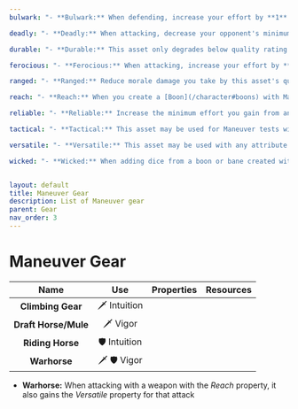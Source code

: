 ```yaml
---
bulwark: "- **Bulwark:** When defending, increase your effort by **1** for each **6** you roll."

deadly: "- **Deadly:** When attacking, decrease your opponent's minimum effort by **1** + this asset's masterpiece rating. This does not reduce minimum effort gained from one of your conditions."

durable: "- **Durable:** This asset only degrades below quality rating **1,** if you roll a **1.**"

ferocious: "- **Ferocious:** When attacking, increase your effort by **1** for each **6** you roll."

ranged: "- **Ranged:** Reduce morale damage you take by this asset's quality rating."

reach: "- **Reach:** When you create a [Boon](/character#boons) with Maneuver, it becomes [Enduring](/character#enduring-boons--banes)."

reliable: "- **Reliable:** Increase the minimum effort you gain from another asset by **1** + this asset's masterpiece rating."

tactical: "- **Tactical:** This asset may be used for Maneuver tests without penalty. When testing Maneuver, add **1** + its masterpiece rating as dice to your roll."

versatile: "- **Versatile:** This asset may be used with any attribute without penalty."

wicked: "- **Wicked:** When adding dice from a boon or bane created with Intuition, also add **1** + this asset's masterpiece rating as dice to your roll."


layout: default
title: Maneuver Gear
description: List of Maneuver gear
parent: Gear
nav_order: 3
---
```


# Maneuver Gear

|         Name         |     Use      | Properties | Resources |
|:--------------------:|:------------:|:----------:|:---------:|
|  **Climbing Gear**   | 🗡 Intuition |            |           |
| **Draft Horse/Mule** |   🗡 Vigor   |            |           |
|   **Riding Horse**   | 🛡 Intuition |            |           |
|     **Warhorse**     | 🗡 🛡 Vigor  |            |           |

- **Warhorse:** When attacking with a weapon with the _Reach_ property, it also gains the _Versatile_ property for that attack

